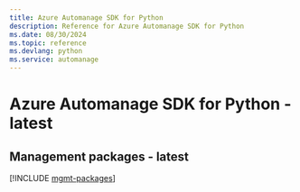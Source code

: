 ```yaml
---
title: Azure Automanage SDK for Python
description: Reference for Azure Automanage SDK for Python
ms.date: 08/30/2024
ms.topic: reference
ms.devlang: python
ms.service: automanage
---
```

# Azure Automanage SDK for Python - latest

## Management packages - latest
[!INCLUDE [mgmt-packages](automanage-mgmt-index.md)]
